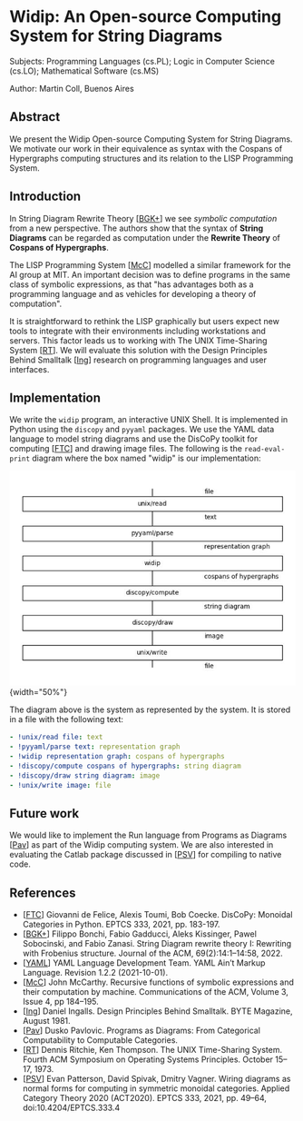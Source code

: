 # Widip: An Open-source Computing System for String Diagrams

Subjects: Programming Languages (cs.PL); Logic in Computer Science (cs.LO); Mathematical Software (cs.MS)

Author: Martin Coll, Buenos Aires

## Abstract
We present the Widip Open-source Computing System for String Diagrams. We motivate our work in their equivalence as syntax with the Cospans of Hypergraphs computing structures and its relation to the LISP Programming System.

## Introduction

In String Diagram Rewrite Theory [[BGK+]] we see _symbolic computation_ from a new perspective. The authors show that the syntax of **String Diagrams** can be regarded as computation under the **Rewrite Theory** of **Cospans of Hypergraphs**.

The LISP Programming System [[McC]] modelled a similar framework for the AI group at MIT. An important decision was to define programs in the same class of symbolic expressions, as that "has advantages both as a programming language and as vehicles for developing a theory of computation".

It is straightforward to rethink the LISP graphically but users expect new tools to integrate with their environments including workstations and servers. This factor leads us to working with The UNIX Time-Sharing System [[RT]]. We will evaluate this solution with the Design Principles Behind Smalltalk [[Ing]] research on programming languages and user interfaces.

## Implementation
We write the `widip` program, an interactive UNIX Shell. It is implemented in Python using the `discopy` and `pyyaml` packages. We use the YAML data language to model string diagrams and use the DisCoPy toolkit for computing [[FTC]] and drawing image files. The following is the `read-eval-print` diagram where the box named "widip" is our implementation:

![rep](rep.jpg){width="50%"}

The diagram above is the system as represented by the system. It is stored in a file with the following text:

```yaml
- !unix/read file: text
- !pyyaml/parse text: representation graph
- !widip representation graph: cospans of hypergraphs
- !discopy/compute cospans of hypergraphs: string diagram
- !discopy/draw string diagram: image
- !unix/write image: file
```

## Future work
We would like to implement the Run language from Programs as Diagrams [[Pav]] as part of the Widip computing system. We are also interested in evaluating the Catlab package discussed in [[PSV]] for compiling to native code.

## References
* [[FTC]] Giovanni de Felice, Alexis Toumi, Bob Coecke. DisCoPy: Monoidal Categories in Python. EPTCS 333, 2021, pp. 183-197.
* [[BGK+]] Filippo Bonchi, Fabio Gadducci, Aleks Kissinger, Pawel Sobocinski, and Fabio Zanasi. String Diagram rewrite theory I: Rewriting with Frobenius structure. Journal of the ACM, 69(2):14:1–14:58, 2022.
* [[YAML]] YAML Language Development Team. YAML Ain’t Markup Language. Revision 1.2.2 (2021-10-01).
* [[McC]] John McCarthy. Recursive functions of symbolic expressions and their computation by machine. Communications of the ACM, Volume 3, Issue 4, pp 184–195.
* [[Ing]] Daniel Ingalls. Design Principles Behind Smalltalk. BYTE Magazine, August 1981.
* [[Pav]] Dusko Pavlovic. Programs as Diagrams: From Categorical Computability to Computable Categories.
* [[RT]] Dennis Ritchie, Ken Thompson. The UNIX Time-Sharing System. Fourth ACM Symposium on Operating Systems Principles. October 15–17, 1973.
* [[PSV]] Evan Patterson, David Spivak, Dmitry Vagner. Wiring diagrams as normal forms for computing in symmetric monoidal categories. Applied Category Theory 2020 (ACT2020). EPTCS 333, 2021, pp. 49–64, doi:10.4204/EPTCS.333.4

[FTC]: https://doi.org/10.4204/EPTCS.333.13
[BGK+]: https://doi.org/10.48550/arXiv.2012.01847
[YAML]: https://yaml.org/spec/1.2.2/
[PyYAML]: https://github.com/yaml/pyyaml
[McC]: https://dl.acm.org/doi/10.1145/367177.367199
[Ing]: https://www.cs.virginia.edu/~evans/cs655/readings/smalltalk.html
[Pav]: https://arxiv.org/abs/2208.03817
[RT]: https://dsf.berkeley.edu/cs262/unix.pdf
[PSV]: https://doi.org/10.4204/EPTCS.333.4
